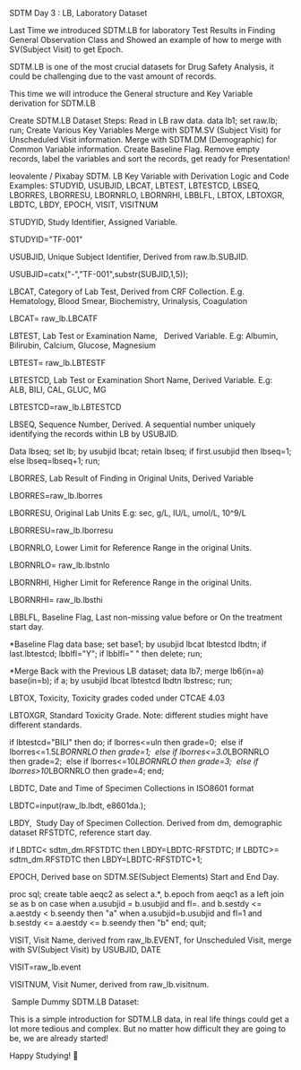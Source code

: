 SDTM Day 3 : LB, Laboratory Dataset


Last Time we introduced SDTM.LB for laboratory Test Results in Finding General Observation Class and Showed an example of how to merge with SV(Subject Visit) to get Epoch.

SDTM.LB is one of the most crucial datasets for Drug Safety Analysis, it could be challenging due to the vast amount of records.

This time we will introduce the General structure and Key Variable derivation for SDTM.LB


Create SDTM.LB Dataset Steps:
Read in LB raw data.
data lb1;
set raw.lb;
run;
Create Various Key Variables
Merge with SDTM.SV (Subject Visit) for Unscheduled Visit information.
Merge with SDTM.DM (Demographic) for Common Variable information.
Create Baseline Flag.
Remove empty records, label the variables and sort the records, get ready for Presentation!

leovalente / Pixabay
SDTM. LB Key Variable with Derivation Logic and Code Examples:
STUDYID, USUBJID, LBCAT, LBTEST, LBTESTCD, LBSEQ, LBORRES, LBORRESU, LBORNRLO, LBORNRHI, LBBLFL, LBTOX, LBTOXGR, LBDTC, LBDY, EPOCH, VISIT, VISITNUM

STUDYID, Study Identifier, Assigned Variable.

STUDYID="TF-001"



USUBJID, Unique Subject Identifier, Derived from raw.lb.SUBJID.

USUBJID=catx("-","TF-001",substr(SUBJID,1,5));


LBCAT, Category of Lab Test, Derived from CRF Collection.
E.g. Hematology, Blood Smear, Biochemistry, Urinalysis, Coagulation 

LBCAT= raw_lb.LBCATF


LBTEST, Lab Test or Examination Name,   Derived Variable.
E.g: Albumin, Bilirubin, Calcium, Glucose, Magnesium

LBTEST= raw_lb.LBTESTF


LBTESTCD, Lab Test or Examination Short Name, Derived Variable.
E.g: ALB, BILI, CAL, GLUC, MG

LBTESTCD=raw_lb.LBTESTCD


LBSEQ, Sequence Number, Derived.
A sequential number uniquely identifying the records within LB by USUBJID.

Data lbseq;
set lb;
by usubjid lbcat;
retain lbseq;
if first.usubjid then lbseq=1;
else lbseq=lbseq+1;
run;


LBORRES, Lab Result of Finding in Original Units, Derived Variable

LBORRES=raw_lb.lborres


LBORRESU, Original Lab Units
E.g: sec, g/L, IU/L, umol/L, 10^9/L

LBORRESU=raw_lb.lborresu


LBORNRLO, Lower Limit for Reference Range in the original Units.

LBORNRLO= raw_lb.lbstnlo


LBORNRHI, Higher Limit for Reference Range in the original Units.

LBORNRHI= raw_lb.lbsthi


LBBLFL, Baseline Flag, Last non-missing value before or On the treatment start day.

*Baseline Flag
data base;
set base1;
by usubjid lbcat lbtestcd lbdtn;
if last.lbtestcd;
lbblfl="Y";
if lbblfl=" " then delete;
run;

*Merge Back with the Previous LB dataset;
data lb7;
merge lb6(in=a) base(in=b);
if a;
by usubjid lbcat lbtestcd lbdtn lbstresc;
run;


LBTOX, Toxicity, Toxicity grades coded under CTCAE 4.03



LBTOXGR, Standard Toxicity Grade.
Note: different studies might have different standards.

if lbtestcd="BILI" then do;
if lborres<=uln then grade=0; 
else if lborres<=1.5*LBORNRLO then grade=1; 
else if lborres<=3.0*LBORNRLO then grade=2; 
else if lborres<=10*LBORNRLO then grade=3; 
else if lborres>10*LBORNRLO then grade=4; 
end;


LBDTC, Date and Time of Specimen Collections in ISO8601 format

LBDTC=input(raw_lb.lbdt, e8601da.);


LBDY,  Study Day of Specimen Collection. Derived from dm, demographic dataset RFSTDTC, reference start day.

if LBDTC< sdtm_dm.RFSTDTC then LBDY=LBDTC-RFSTDTC;
If LBDTC>= sdtm_dm.RFSTDTC then LBDY=LBDTC-RFSTDTC+1;



EPOCH, Derived base on SDTM.SE(Subject Elements) Start and End Day.

proc sql;
create table aeqc2 as
select a.*, b.epoch 
from aeqc1 as a left join se as b
on case when a.usubjid = b.usubjid and fl=. 
and b.sestdy <= a.aestdy < b.seendy then "a"
when a.usubjid=b.usubjid and fl=1 and 
b.sestdy <= a.aestdy <= b.seendy then "b"
end;
quit;


VISIT, Visit Name, derived from raw_lb.EVENT, for Unscheduled Visit, merge with SV(Subject Visit) by USUBJID, DATE

VISIT=raw_lb.event


VISITNUM, Visit Numer, derived from raw_lb.visitnum.



 Sample Dummy SDTM.LB Dataset:




This is a simple introduction for SDTM.LB data, in real life things could get a lot more tedious and complex. But no matter how difficult they are going to be, we are already started!

Happy Studying! 🤣


















